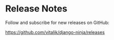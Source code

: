 # Release Notes

Follow and subscribe for new releases on GitHub:

<https://github.com/vitalik/django-ninja/releases>

